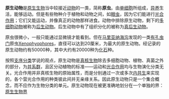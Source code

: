 **原生动物**是[原生生物](https://zh.wikipedia.org/wiki/%E5%8E%9F%E7%94%9F%E7%94%9F%E7%89%A9)当中较接近[动物](https://zh.wikipedia.org/wiki/%E5%8B%95%E7%89%A9)的一类，简称**原虫**。由[单细胞](https://zh.wikipedia.org/wiki/%E5%8D%95%E7%BB%86%E8%83%9E)所组成，[异养](https://zh.wikipedia.org/wiki/%E5%BC%82%E5%85%BB)生活，能够运动。但是有些物种介于植物和动物之间，如[眼虫](https://zh.wikipedia.org/wiki/%E7%9C%BC%E8%99%AB)，因为它们能进行[光合作用](https://zh.wikipedia.org/wiki/%E5%85%89%E5%90%88%E4%BD%9C%E7%94%A8)；它们又能运动，并像真正的动物那样进食。动物中排除原生动物，剩下的[多细胞动物](https://zh.wikipedia.org/wiki/%E5%A4%9A%E7%B4%B0%E8%83%9E%E5%8B%95%E7%89%A9)被称为[后生动物](https://zh.wikipedia.org/wiki/%E5%90%8E%E7%94%9F%E5%8A%A8%E7%89%A9)。后生动物中有了组织分化的被称为[真后生动物](https://zh.wikipedia.org/wiki/%E7%9C%9F%E5%90%8E%E7%94%9F%E5%8A%A8%E7%89%A9)。

原虫很微小，一般只能通过显微镜才能看到。但在[马里亚纳海沟](https://zh.wikipedia.org/wiki/%E9%A9%AC%E9%87%8C%E4%BA%9A%E7%BA%B3%E6%B5%B7%E6%B2%9F)发现的一类[有孔虫门](https://zh.wikipedia.org/wiki/%E6%9C%89%E5%AD%94%E8%9F%B2%E9%96%80)原虫[Xenophyophores](https://zh.wikipedia.org/w/index.php?title=Xenophyophores&action=edit&redlink=1)，直径可以达到20厘米，为最大的原生动物。经记录的原生动物约有50000种，其中大约有20000种为[化石](https://zh.wikipedia.org/wiki/%E5%8C%96%E7%9F%B3)种。

按照[支序分类](https://zh.wikipedia.org/wiki/%E6%94%AF%E5%BA%8F%E5%88%86%E9%A1%9E)学说的观点，原生动物是[真核生物](https://zh.wikipedia.org/wiki/%E7%9C%9F%E6%A0%B8%E7%94%9F%E7%89%A9)除去多细胞动物、植物、真菌之外的部分，为[并系群](https://zh.wikipedia.org/wiki/%E4%BD%B5%E7%B3%BB%E7%BE%A4)，且区分动植物的标准——运动和[光合作用](https://zh.wikipedia.org/wiki/%E5%85%89%E5%90%88%E4%BD%9C%E7%94%A8)均与生物演化分类无关。光合作用并非真核生物的原始属性，而是分别通过一次或多次[内共生](https://zh.wikipedia.org/wiki/%E5%86%85%E5%85%B1%E7%94%9F)来实现的，各个营光合作用的种类彼此间并无亲缘关系。因此原生动物只是一个集合概念，而不应作为生物分类的单元。原生动物现在被更准确地划分在一个单独的界：[原生生物界](https://zh.wikipedia.org/wiki/%E5%8E%9F%E7%94%9F%E7%94%9F%E7%89%A9%E7%95%8C)